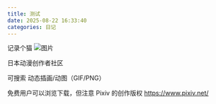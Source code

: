 ```yaml
---
title: 测试
date: 2025-08-22 16:33:40
categories: 日记
---
```

记录个猫
![图片](/img/background2.jpg)

日本动漫创作者社区

可搜索 动态插画/动图（GIF/PNG）

免费用户可以浏览下载，但注意 Pixiv 的创作版权
   https://www.pixiv.net/